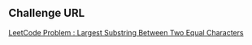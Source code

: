 ## Challenge URL 
[LeetCode Problem : Largest Substring Between Two Equal Characters](https://leetcode.com/problems/largest-substring-between-two-equal-characters/description/)